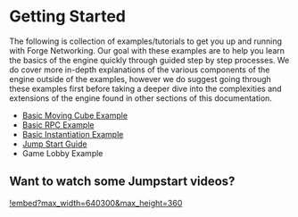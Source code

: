# Getting Started
The following is collection of examples/tutorials to get you up and running with Forge Networking. Our goal with these examples are to help you learn the basics of the engine quickly through guided step by step processes. We do cover more in-depth explanations of the various components of the engine outside of the examples, however we do suggest going through these examples first before taking a deeper dive into the complexities and extensions of the engine found in other sections of this documentation.

* [Basic Moving Cube Example](basic-moving-cube-example)
* [Basic RPC Example](basic-rpc-example)
* [Basic Instantiation Example](basic-instantiation-example)
* [Jump Start Guide](jump-start-guide)
* Game Lobby Example

## Want to watch some Jumpstart videos?
[!embed?max_width=640300&max_height=360](https://www.youtube.com/watch?v=-KyIVsAnDR8&list=PLm1w78-UUlMIi5Vfwy6ckJQIQMHMT-QS5)